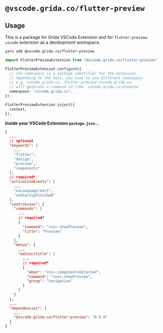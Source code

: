 # `@vscode.grida.co/flutter-preview`

## Usage

This is a package for Grida VSCode Extension and for `flutter-preview-vscode` extension as a development workspace.

```bash
yarn add @vscode.grida.co/flutter-preview
```

```ts
import FlutterPreviewExtension from "@vscode.grida.co/flutter-preview";

FlutterPreviewExtension.configure({
  // the namespace is a package identifier for the extension
  // depending to the host, you have to use different namespace
  // e.g. vscode.grida.co, flutter-preview-vscode.grida.co
  // will generate a command id like `vscode.grida.co:preview`
  namespace: "vscode.grida.co",
});

FlutterPreviewExtension.inject({
  context,
});
```

**Inside your VSCode Extension `package.json`...**

```json
{
  ...
  // optional
  "keywords": [
    ...
    "flutter",
    "design",
    "preview",
    "components"
  ],
  // required*
  "activationEvents": [
    ...
    "onLanguage:dart",
    "onStartupFinished"
  ],
  "contributes": {
    "commands": [
      ...
      // required*
      {
        "command": "<ns>.showPreview",
        "title": "Preview"
      }
    ],
    "menus": {
      ...
      "editor/title": [
        ...
        // required*
        {
          "when": "<ns>.componentsDetected",
          "command": "<ns>.showPreview",
          "group": "navigation"
        }
      ]
    }
  },
  ...
  "dependencies": {
    ...
    "@vscode.grida.co/flutter-preview": "0.0.0"
  }
}
```
